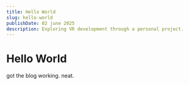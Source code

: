 ```yaml
---
title: Hello World
slug: hello-world
publishDate: 02 june 2025
description: Exploring VR development through a personal project.
---
```


# Hello World

got the blog working. neat.